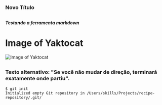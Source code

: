 ##  <h3> Novo Título
##  <h5> Testando a ferramenta markdown 

## <h1> Image of Yaktocat

![Image of Yaktocat](https://octodex.github.com/images/yaktocat.png)

##  <h3> Texto alternativo: "Se você não mudar de direção, terminará exatamente onde partiu". 

```
$ git init
Initialized empty Git repository in /Users/skills/Projects/recipe-repository/.git/
```
